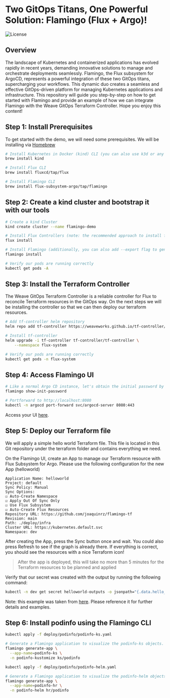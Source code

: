 # Two GitOps Titans, One Powerful Solution: Flamingo (Flux + Argo)!

![License](https://img.shields.io/badge/license-MIT-green.svg)

## Overview

The landscape of Kubernetes and containerized applications has evolved rapidly in recent years, demanding innovative solutions to manage and orchestrate deployments seamlessly. Flamingo, the Flux subsystem for ArgoCD, represents a powerful integration of these two GitOps titans, supercharging your workflows. This dynamic duo creates a seamless and effective GitOps-driven platform for managing Kubernetes applications and infrastructure. This repository will guide you step-by-step on how to get started with Flamingo and provide an example of how we can integrate Flamingo with the Weave GitOps Terraform Controller. Hope you enjoy this content!


## Step 1: Install Prerequisites

To get started with the demo, we will need some prerequisites. We will be installing via [Homebrew](https://brew.sh/)


```bash
# Install Kubernetes in Docker (kind) CLI (you can also use k3d or any other kubernetes cluster of your choice)
brew install kind

# Install Flux CLI 
brew install fluxcd/tap/flux

# Install Flamingo CLI
brew install flux-subsystem-argo/tap/flamingo

```

## Step 2: Create a kind cluster and bootstrap it with our tools


```bash
# Create a kind Cluster
kind create cluster --name flamingo-demo

# Install Flux Controllers (note: the recommended approach to install flux using GitOps is using 'flux bootstrap', but in this case we are using 'flux install' to simplify the process) 
flux install

# Install Flamingo (additionally, you can also add --export flag to generate the yaml files and push that to git)
flamingo install

# Verify our pods are running correctly
kubectl get pods -A

```

## Step 3: Install the Terraform Controller

The Weave GitOps Terraform Controller is a reliable controller for Flux to reconcile Terraform resources in the GitOps way. On the next steps we will be installing the controller so that we can then deploy our terraform resources.

``` bash
# Add tf-controller helm repository
helm repo add tf-controller https://weaveworks.github.io/tf-controller/

# Install tf-controller
helm upgrade -i tf-controller tf-controller/tf-controller \
    --namespace flux-system

# Verify our pods are running correctly
kubectl get pods -n flux-system

```

## Step 4: Access Flamingo UI

``` bash
# Like a normal Argo CD instance, let's obtain the initial password by running the following command to login. The default username is admin.
flamingo show-init-password

# Portforward to http://localhost:8080
kubectl -n argocd port-forward svc/argocd-server 8080:443

```

Access your UI [here](http://localhost:8080).

## Step 5: Deploy our Terraform file

We will apply a simple hello world Terraform file. This file is located in this Git repository under the terraform folder and contains everything we need.

On the Flamingo UI, create an App to manage our Terraform resource with Flux Subsystem for Argo. Please use the following configuration for the new App (helloworld)

```
Application Name: helloworld
Project: default
Sync Policy: Manual
Sync Options:
☑️ Auto-Create Namespace
☑️ Apply Out Of Sync Only
☑️ Use Flux Subsystem
☑️ Auto-Create Flux Resources
Repository URL: https://github.com/joaquinrz/flamingo-tf
Revision: main
Path: ./deploy/infra
Cluster URL: https://kubernetes.default.svc
Namespace: dev
```

After creating the App, press the Sync button once and wait. You could also press Refresh to see if the graph is already there. If everything is correct, you should see the resources with a nice Terraform icon!

> After the app is deployed, this will take no more than 5 minutes for the Terraform resources to be planned and applied

Verify that our secret was created with the output by running the following command:

```bash
kubectl -n dev get secret helloworld-outputs -o jsonpath="{.data.hello_world}" | base64 -d; echo
```

Note: this example was taken from [here](https://flux-subsystem-argo.github.io/website/tutorials/terraform/). Please reference it for further details and examples.

## Step 6: Install podinfo using the Flamingo CLI

```bash
kubectl apply -f deploy/podinfo/podinfo-ks.yaml

# Generate a Flamingo application to visualize the podinfo-ks objects. (You can also add --export flag to generate the yaml files and push that to git)
flamingo generate-app \
  --app-name=podinfo-ks \
  -n podinfo-kustomize ks/podinfo

kubectl apply -f deploy/podinfo/podinfo-helm.yaml

# Generate a Flamingo application to visualize the podinfo-helm objects.
flamingo generate-app \
  --app-name=podinfo-hr \
  -n podinfo-helm hr/podinfo
```
